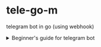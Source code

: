 # tele-go-m
telegram bot in go (using webhook)


<details>
  <summary>Beginner's guide for telegram bot </summary>
<!--START_SECTION:waka-->

## How to make the best use of tele-go-m

- Well why dont u start with [botfather](https://t.me/botfather) . He is the one to meet if you need any bots around here 🙃

What you already did that ? Huh well i guess that all there is then... 

We have added the basic backend code to run your bot, you can clone this repo and use it as you'r own

```
git clone https://github.com/Co-Science/tele-go-m.git
cd tele-go-m
```

But before you begin create a `.env` file to the root directory and add your bot api key for testing:
```
TOKEN=<add your_bot_token here>
```
Now run the code:
```
go run main.go
```

- The program now listens on port 3000 for some request.

- Make use of [ngrok](https://ngrok.com/) to test your bot locally.
```
ngrok http 3000
```

- Now set your bots webhook to that url
```
https://api.telegram.org/bot<your_bot_token>/setWebhook?url=<your_https_url_ngrok_provides>
```
| this is essentially connecting your bot with the telegram server 

__Congratss__ Your bot is not ready to chat with you. Just type telegom or any letter in it and the bot replies with hello.

- To remove the webhook url just type 

```
https://api.telegram.org/bot<your_bot_token>/deleteWebhook
```

<!--END_SECTION:waka-->
</details>	

